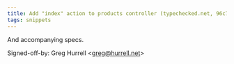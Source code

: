```yaml
---
title: Add "index" action to products controller (typechecked.net, 96c7e77)
tags: snippets
---
```


And accompanying specs.

Signed-off-by: Greg Hurrell &lt;greg@hurrell.net&gt;
